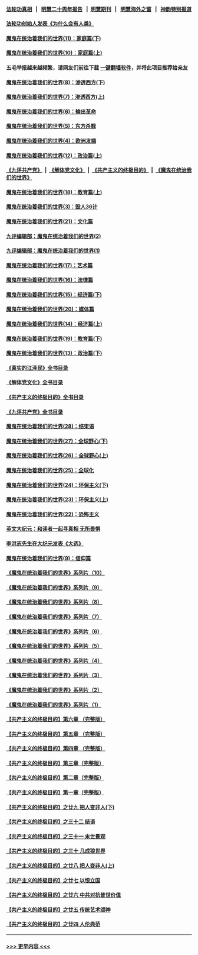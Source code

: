 #### [法轮功真相](https://github.com/gfw-breaker/truth/blob/master/README.md?t=0) &nbsp;&nbsp;|&nbsp;&nbsp; [明慧二十周年报告](https://github.com/gfw-breaker/mh-reports/blob/master/README.md?t=0) &nbsp;&nbsp;|&nbsp;&nbsp;[明慧期刊](https://github.com/gfw-breaker/mh-qikan) &nbsp;&nbsp;|&nbsp;&nbsp; [明慧海外之窗](https://github.com/gfw-breaker/mh-news/blob/master/README.md?t=0) &nbsp;&nbsp;|&nbsp;&nbsp; [神韵特别报道](https://github.com/gfw-breaker/mh-news/blob/master/shenyun.md?t=0)
#### [法轮功创始人发表《为什么会有人类》](../pages/nsc422/n13912117.md?t=01231543) 
#### [魔鬼在统治着我们的世界(11)：家庭篇(下)](../pages/nsc422/n10440961.md?t=01231543) 
#### [魔鬼在统治着我们的世界(10)：家庭篇(上)](../pages/nsc422/n10435448.md?t=01231543) 
#### 五毛举报越来越频繁，请网友们前往下载 [一键翻墙软件](https://github.com/gfw-breaker/ssr-accounts)，并将此项目推荐给亲友
#### [魔鬼在统治着我们的世界(8)：渗透西方(下)](../pages/nsc422/n10429603.md?t=01231543) 
#### [魔鬼在统治着我们的世界(7)：渗透西方(上)](../pages/nsc422/n10426013.md?t=01231543) 
#### [魔鬼在统治着我们的世界(6)：输出革命](../pages/nsc422/n10421536.md?t=01231543) 
#### [魔鬼在统治着我们的世界(5)：东方杀戮](../pages/nsc422/n10417707.md?t=01231543) 
#### [魔鬼在统治着我们的世界(4)：欧洲发端](../pages/nsc422/n10414890.md?t=01231543) 
#### [魔鬼在统治着我们的世界(12)：政治篇(上)](../pages/nsc422/n10444576.md?t=01231543) 
#### [《九评共产党》](https://github.com/begood0513/9ping.md/blob/master/README.md) &nbsp;|&nbsp; [《解体党文化》](../../../../jtdwh.md/blob/master/README.md)  &nbsp;|&nbsp; [《共产主义的终极目的》](../../../../gczydzjmd.md/blob/master/README.md) &nbsp;|&nbsp; [《魔鬼在统治我们的世界》](../../../../mgztzwmdsj.md/blob/master/README.md) 
#### [魔鬼在统治着我们的世界(18)：教育篇(上)](../pages/nsc422/n10526970.md?t=01231543) 
#### [魔鬼在统治着我们的世界(3)：毁人36计](../pages/nsc422/n10411583.md?t=01231543) 
#### [魔鬼在统治着我们的世界(21)：文化篇](../pages/nsc422/n10597706.md?t=01231543) 
#### [九评编辑部：魔鬼在统治着我们的世界(2)](../pages/nsc422/n10410036.md?t=01231543) 
#### [九评编辑部：魔鬼在统治着我们的世界(1)](../pages/nsc422/n10406825.md?t=01231543) 
#### [魔鬼在统治着我们的世界(17)：艺术篇](../pages/nsc422/n10499093.md?t=01231543) 
#### [魔鬼在统治着我们的世界(16)：法律篇](../pages/nsc422/n10485969.md?t=01231543) 
#### [魔鬼在统治着我们的世界(15)：经济篇(下)](../pages/nsc422/n10469975.md?t=01231543) 
#### [魔鬼在统治着我们的世界(20)：媒体篇](../pages/nsc422/n10586579.md?t=01231543) 
#### [魔鬼在统治着我们的世界(14)：经济篇(上)](../pages/nsc422/n10457370.md?t=01231543) 
#### [魔鬼在统治着我们的世界(19)：教育篇(下)](../pages/nsc422/n10564808.md?t=01231543) 
#### [魔鬼在统治着我们的世界(13)：政治篇(下)](../pages/nsc422/n10448270.md?t=01231543) 
#### [《真实的江泽民》全书目录](../pages/nsc422/n13721399.md?t=01231543) 
#### [《解体党文化》全书目录](../pages/nsc422/n13721157.md?t=01231543) 
#### [《共产主义的终极目的》全书目录](../pages/nsc422/n13721048.md?t=01231543) 
#### [《九评共产党》全书目录](../pages/nsc422/n13708085.md?t=01231543) 
#### [魔鬼在统治着我们的世界(28)：结束语](../pages/nsc422/n10936246.md?t=01231543) 
#### [魔鬼在统治着我们的世界(27)：全球野心(下)](../pages/nsc422/n10928319.md?t=01231543) 
#### [魔鬼在统治着我们的世界(26)：全球野心(上)](../pages/nsc422/n10900318.md?t=01231543) 
#### [魔鬼在统治着我们的世界(25)：全球化](../pages/nsc422/n10788205.md?t=01231543) 
#### [魔鬼在统治着我们的世界(24)：环保主义(下)](../pages/nsc422/n10695307.md?t=01231543) 
#### [魔鬼在统治着我们的世界(23)：环保主义(上)](../pages/nsc422/n10688613.md?t=01231543) 
#### [魔鬼在统治着我们的世界(22)：恐怖主义](../pages/nsc422/n10614727.md?t=01231543) 
#### [英文大纪元：和读者一起寻真相 无所畏惧](../pages/nsc422/n12542027.md?t=01231543) 
#### [李洪志先生在大纪元发表《大选》](../pages/nsc422/n12534746.md?t=01231543) 
#### [魔鬼在统治着我们的世界(9)：信仰篇](../pages/nsc422/n10432159.md?t=01231543) 
#### [《魔鬼在统治着我们的世界》系列片（10）](../pages/nsc422/n12292670.md?t=01231543) 
#### [《魔鬼在统治着我们的世界》系列片（9）](../pages/nsc422/n12290859.md?t=01231543) 
#### [《魔鬼在统治着我们的世界》系列片（8）](../pages/nsc422/n12287445.md?t=01231543) 
#### [《魔鬼在统治着我们的世界》系列片（7）](../pages/nsc422/n12283425.md?t=01231543) 
#### [《魔鬼在统治着我们的世界》系列片（6）](../pages/nsc422/n12282314.md?t=01231543) 
#### [《魔鬼在统治着我们的世界》系列片（5）](../pages/nsc422/n12281419.md?t=01231543) 
#### [《魔鬼在统治着我们的世界》系列片（4）](../pages/nsc422/n12274024.md?t=01231543) 
#### [《魔鬼在统治着我们的世界》系列片（3）](../pages/nsc422/n12271322.md?t=01231543) 
#### [《魔鬼在统治着我们的世界》系列片（2）](../pages/nsc422/n12269049.md?t=01231543) 
#### [《魔鬼在统治着我们的世界》系列片（1）](../pages/nsc422/n12267575.md?t=01231543) 
#### [【共产主义的终极目的】第六章 （完整版）](../pages/nsc422/n11428913.md?t=01231543) 
#### [【共产主义的终极目的】第五章 （完整版）](../pages/nsc422/n11428912.md?t=01231543) 
#### [【共产主义的终极目的】第四章 （完整版）](../pages/nsc422/n11428907.md?t=01231543) 
#### [【共产主义的终极目的】第三章（完整版）](../pages/nsc422/n11428848.md?t=01231543) 
#### [【共产主义的终极目的】第二章（完整版）](../pages/nsc422/n11428831.md?t=01231543) 
#### [【共产主义的终极目的】第一章（完整版）](../pages/nsc422/n11417651.md?t=01231543) 
#### [【共产主义的终极目的】之廿九 把人变非人(下)](../pages/nsc422/n11344140.md?t=01231543) 
#### [【共产主义的终极目的】之三十二 结语](../pages/nsc422/n11360535.md?t=01231543) 
#### [【共产主义的终极目的】之三十一 末世景观](../pages/nsc422/n11351129.md?t=01231543) 
#### [【共产主义的终极目的】之三十 几成狼世界](../pages/nsc422/n11348280.md?t=01231543) 
#### [【共产主义的终极目的】之廿八 把人变非人(上)](../pages/nsc422/n11340492.md?t=01231543) 
#### [【共产主义的终极目的】之廿七 以恨立国](../pages/nsc422/n11336944.md?t=01231543) 
#### [【共产主义的终极目的】之廿六 中共对抗普世价值](../pages/nsc422/n11324785.md?t=01231543) 
#### [【共产主义的终极目的】之廿五 传统艺术颂神](../pages/nsc422/n11296396.md?t=01231543) 
#### [【共产主义的终极目的】之廿四 人伦典范](../pages/nsc422/n11296397.md?t=01231543) 

----
#### [ >>> 更早内容 <<< ](../indexes/nsc422-earlier.md)

